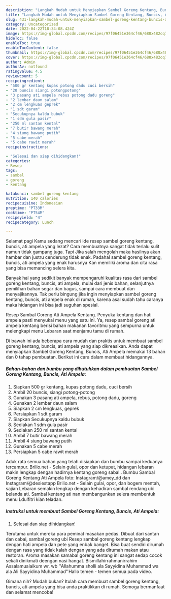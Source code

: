 ```yaml
---
description: "Langkah Mudah untuk Menyiapkan Sambel Goreng Kentang, Buncis, Ati Ampela{ yang Lezat,  Menu Buat lebaran"
title: "Langkah Mudah untuk Menyiapkan Sambel Goreng Kentang, Buncis, Ati Ampela{ yang Lezat,  Menu Buat lebaran"
slug: 431-langkah-mudah-untuk-menyiapkan-sambel-goreng-kentang-buncis-ati-ampela-yang-lezat-menu-buat-lebaran
category: Uncategorized
date: 2022-04-22T18:34:08.424Z
image: https://img-global.cpcdn.com/recipes/97f06451e364cf46/680x482cq70/sambel-goreng-kentang-buncis-ati-ampela-foto-resep-utama.jpg
hideToc: false
enableToc: true
enableTocContent: false
thumbnail: https://img-global.cpcdn.com/recipes/97f06451e364cf46/680x482cq70/sambel-goreng-kentang-buncis-ati-ampela-foto-resep-utama.jpg
cover: https://img-global.cpcdn.com/recipes/97f06451e364cf46/680x482cq70/sambel-goreng-kentang-buncis-ati-ampela-foto-resep-utama.jpg
author: Admin
authorAv: notfound
ratingvalue: 4.5
reviewcount: 5
recipeingredient:
- "500 gr kentang kupas potong dadu cuci bersih"
- "20 buncis siangi potongpotong"
- "3 pasang ati ampela rebus potong dadu goreng"
- "2 lembar daun salam"
- "2 cm lengkuas geprek"
- "1 sdt garam"
- "Secukupnya kaldu bubuk"
- "1 sdm gula pasir"
- "250 ml santan kental"
- "7 butir bawang merah"
- "4 siung bawang putih"
- "5 cabe merah"
- "5 cabe rawit merah"
recipeinstructions:

- "Selesai dan siap dihidangkan!"
categories:
- Resep
tags:
- sambel
- goreng
- kentang

katakunci: sambel goreng kentang 
nutrition: 140 calories
recipecuisine: Indonesian
preptime: "PT33M"
cooktime: "PT54M"
recipeyield: "4"
recipecategory: Lunch

---
```



Selamat pagi Kamu sedang mencari ide resep sambel goreng kentang, buncis, ati ampela yang lezat? Cara membuatnya sangat tidak terlalu sulit namun tidak gampang juga. Tapi Jika salah mengolah maka hasilnya akan hambar dan justru cenderung tidak enak. Padahal sambel goreng kentang, buncis, ati ampela yang enak harusnya Kan memiliki aroma dan cita rasa yang bisa memancing selera kita.


Banyak hal yang sedikit banyak mempengaruhi kualitas rasa dari sambel goreng kentang, buncis, ati ampela, mulai dari jenis bahan, selanjutnya pemilihan bahan segar dan bagus, sampai cara membuat dan menyajikannya. Tak perlu bingung jika ingin menyiapkan sambel goreng kentang, buncis, ati ampela enak di rumah, karena asal sudah tahu caranya maka hidangan ini bisa jadi suguhan spesial.

Resep Sambal Goreng Ati Ampela Kentang. Penyuka kentang dan hati ampela pasti menyukai menu yang satu ini. Ya, resep sambal goreng ati ampela kentang berisi bahan makanan favoritmu yang sempurna untuk melengkapi menu Lebaran saat menjamu tamu di rumah.


Di bawah ini ada beberapa cara mudah dan praktis untuk membuat sambel goreng kentang, buncis, ati ampela yang siap dikreasikan. Anda dapat menyiapkan Sambel Goreng Kentang, Buncis, Ati Ampela memakai 13 bahan dan 0 tahap pembuatan. Berikut ini cara dalam membuat hidangannya.

<!--inarticleads1-->

##### Bahan-bahan dan bumbu yang dibutuhkan dalam pembuatan Sambel Goreng Kentang, Buncis, Ati Ampela:

1. Siapkan 500 gr kentang, kupas potong dadu, cuci bersih
1. Ambil 20 buncis, siangi potong-potong
1. Gunakan 3 pasang ati ampela, rebus, potong dadu, goreng
1. Gunakan 2 lembar daun salam
1. Siapkan 2 cm lengkuas, geprek
1. Persiapkan 1 sdt garam
1. Siapkan Secukupnya kaldu bubuk
1. Sediakan 1 sdm gula pasir
1. Sediakan 250 ml santan kental
1. Ambil 7 butir bawang merah
1. Ambil 4 siung bawang putih
1. Gunakan 5 cabe merah
1. Persiapkan 5 cabe rawit merah


Aduk rata semua bahan yang telah disiapkan dan bumbu sampai keduanya tercampur. Brilio.net - Selain gulai, opor dan ketupat, hidangan lebaran makin lengkap dengan hadirnya kentang goreng sabal.. Bumbu Sambal Goreng Kentang Ati Ampela foto: Instagram/@amey_dd dan Instagram/@desiestapp Brilio.net - Selain gulai, opor, dan bogem mentah, sajian Lebaran semakin lengkap dengan kehadiran sambal rendang ubi belanda ati. Sambal kentang ati nan membangunkan selera membentuk menu Ldulfitri kian teladan. 

<!--inarticleads2-->

##### Instruksi untuk membuat Sambel Goreng Kentang, Buncis, Ati Ampela:


1. Selesai dan siap dihidangkan!

Terutama untuk mereka para peminat masakan pedas. Dibuat dari santan dan cabai, sambal goreng ubi Resep sambal goreng kentang lengkap dengan hati ampela dan pete yang enbak banget. Bisa buat sendiri dirumah dengan rasa yang tidak kalah dengan yang ada dirumah makan atau restoran. Aroma masakan samabal goreng kentang ini sangat sedap cocok sekali dinikmati deengan nasi hangat. Bismillahirrahmanirrahim Assalamualaikum wr. wb &#39;&#39;Allahumma sholli ala Sayyidina Muhammad wa ala Ali Sayyidina Muhammad&#39;&#39;Hallo temen - temen semua pada video. 

Gimana nih? Mudah bukan? Itulah cara membuat sambel goreng kentang, buncis, ati ampela yang bisa anda praktikkan di rumah. Semoga bermanfaat dan selamat mencoba!
